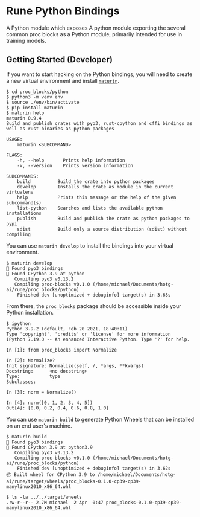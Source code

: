 # Rune Python Bindings

A Python module which exposes
A python module exporting the several common proc blocks as a Python module,
primarily intended for use in training models.

## Getting Started (Developer)

If you want to start hacking on the Python bindings, you will need to create a
new virtual environment and install [`maturin`][maturin].

```console
$ cd proc_blocks/python
$ python3 -m venv env
$ source ./env/bin/activate
$ pip install maturin
$ maturin help
maturin 0.9.4
Build and publish crates with pyo3, rust-cpython and cffi bindings as well as rust binaries as python packages

USAGE:
    maturin <SUBCOMMAND>

FLAGS:
    -h, --help       Prints help information
    -V, --version    Prints version information

SUBCOMMANDS:
    build          Build the crate into python packages
    develop        Installs the crate as module in the current virtualenv
    help           Prints this message or the help of the given subcommand(s)
    list-python    Searches and lists the available python installations
    publish        Build and publish the crate as python packages to pypi
    sdist          Build only a source distribution (sdist) without compiling
```

You can use `maturin develop` to install the bindings into your virtual
environment.

```console
$ maturin develop
🔗 Found pyo3 bindings
🐍 Found CPython 3.9 at python
   Compiling pyo3 v0.13.2
   Compiling proc-blocks v0.1.0 (/home/michael/Documents/hotg-ai/rune/proc_blocks/python)
    Finished dev [unoptimized + debuginfo] target(s) in 3.63s
```

From there, the `proc_blocks` package should be accessible inside your Python
installation.

```console
$ ipython
Python 3.9.2 (default, Feb 20 2021, 18:40:11)
Type 'copyright', 'credits' or 'license' for more information
IPython 7.19.0 -- An enhanced Interactive Python. Type '?' for help.

In [1]: from proc_blocks import Normalize

In [2]: Normalize?
Init signature: Normalize(self, /, *args, **kwargs)
Docstring:      <no docstring>
Type:           type
Subclasses:

In [3]: norm = Normalize()

In [4]: norm([0, 1, 2, 3, 4, 5])
Out[4]: [0.0, 0.2, 0.4, 0.6, 0.8, 1.0]
```

You can use `maturin build` to generate Python Wheels that can be installed
on an end user's machine.

```console
$ maturin build
🔗 Found pyo3 bindings
🐍 Found CPython 3.9 at python3.9
   Compiling pyo3 v0.13.2
   Compiling proc-blocks v0.1.0 (/home/michael/Documents/hotg-ai/rune/proc_blocks/python)
    Finished dev [unoptimized + debuginfo] target(s) in 3.62s
📦 Built wheel for CPython 3.9 to /home/michael/Documents/hotg-ai/rune/target/wheels/proc_blocks-0.1.0-cp39-cp39-manylinux2010_x86_64.whl

$ ls -la ../../target/wheels
.rw-r--r-- 2.7M michael  2 Apr  0:47 proc_blocks-0.1.0-cp39-cp39-manylinux2010_x86_64.whl
```

[maturin]: https://github.com/PyO3/maturin
